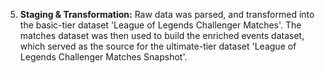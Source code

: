 5. **Staging & Transformation:** Raw data was parsed, and transformed into the basic-tier dataset 'League of Legends Challenger Matches'. The matches dataset was then used to build the enriched events dataset, which served as the source for the ultimate-tier dataset 'League of Legends Challenger Matches Snapshot'.